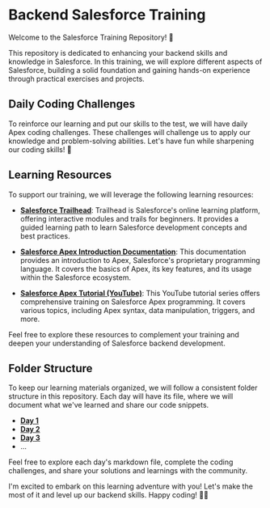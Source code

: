 # Backend Salesforce Training

Welcome to the Salesforce Training Repository! 🥳

This repository is dedicated to enhancing your backend skills and knowledge in Salesforce. In this training, we will explore different aspects of Salesforce, building a solid foundation and gaining hands-on experience through practical exercises and projects.

## Daily Coding Challenges
To reinforce our learning and put our skills to the test, we will have daily Apex coding challenges. These challenges will challenge us to apply our knowledge and problem-solving abilities. Let's have fun while sharpening our coding skills! 🦾

## Learning Resources
To support our training, we will leverage the following learning resources:

- [**Salesforce Trailhead**](https://trailhead.salesforce.com/content/learn/trails/force_com_dev_beginner): Trailhead is Salesforce's online learning platform, offering interactive modules and trails for beginners. It provides a guided learning path to learn Salesforce development concepts and best practices.

- [**Salesforce Apex Introduction Documentation**](https://developer.salesforce.com/docs/atlas.en-us.apexcode.meta/apexcode/apex_intro_what_is_apex.htm): This documentation provides an introduction to Apex, Salesforce's proprietary programming language. It covers the basics of Apex, its key features, and its usage within the Salesforce ecosystem.

- [**Salesforce Apex Tutorial (YouTube)**](https://www.youtube.com/watch?v=68X85SxAU1g&list=PLaGX-30v1lh1e8roeCUumUEel5ukdPubj&index=2): This YouTube tutorial series offers comprehensive training on Salesforce Apex programming. It covers various topics, including Apex syntax, data manipulation, triggers, and more.

Feel free to explore these resources to complement your training and deepen your understanding of Salesforce backend development.

## Folder Structure
To keep our learning materials organized, we will follow a consistent folder structure in this repository. Each day will have its file, where we will document what we've learned and share our code snippets.

- [**Day 1**]()
- [**Day 2**]()
- [**Day 3**]()
- ...

Feel free to explore each day's markdown file, complete the coding challenges, and share your solutions and learnings with the community.

I'm excited to embark on this learning adventure with you! Let's make the most of it and level up our backend skills. Happy coding! 🤖🎉
